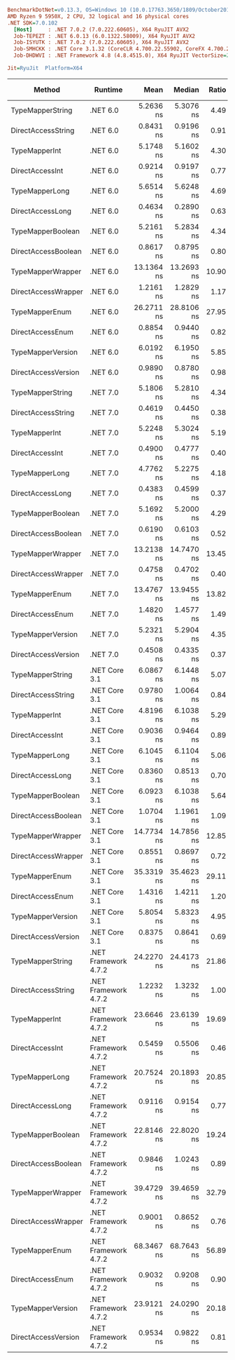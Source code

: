 ``` ini

BenchmarkDotNet=v0.13.3, OS=Windows 10 (10.0.17763.3650/1809/October2018Update/Redstone5), VM=Hyper-V
AMD Ryzen 9 5950X, 2 CPU, 32 logical and 16 physical cores
.NET SDK=7.0.102
  [Host]     : .NET 7.0.2 (7.0.222.60605), X64 RyuJIT AVX2
  Job-TEPEZT : .NET 6.0.13 (6.0.1322.58009), X64 RyuJIT AVX2
  Job-ISYUTK : .NET 7.0.2 (7.0.222.60605), X64 RyuJIT AVX2
  Job-SMHCKK : .NET Core 3.1.32 (CoreCLR 4.700.22.55902, CoreFX 4.700.22.56512), X64 RyuJIT AVX2
  Job-DHDWVI : .NET Framework 4.8 (4.8.4515.0), X64 RyuJIT VectorSize=256

Jit=RyuJit  Platform=X64  

```
|              Method |              Runtime |       Mean |     Median | Ratio |   Gen0 | Allocated | Alloc Ratio |
|-------------------- |--------------------- |-----------:|-----------:|------:|-------:|----------:|------------:|
|    TypeMapperString |             .NET 6.0 |  5.2636 ns |  5.3076 ns |  4.49 |      - |         - |          NA |
|  DirectAccessString |             .NET 6.0 |  0.8431 ns |  0.9196 ns |  0.91 |      - |         - |          NA |
|       TypeMapperInt |             .NET 6.0 |  5.1748 ns |  5.1602 ns |  4.30 |      - |         - |          NA |
|     DirectAccessInt |             .NET 6.0 |  0.9214 ns |  0.9197 ns |  0.77 |      - |         - |          NA |
|      TypeMapperLong |             .NET 6.0 |  5.6514 ns |  5.6248 ns |  4.69 |      - |         - |          NA |
|    DirectAccessLong |             .NET 6.0 |  0.4634 ns |  0.2890 ns |  0.63 |      - |         - |          NA |
|   TypeMapperBoolean |             .NET 6.0 |  5.2161 ns |  5.2834 ns |  4.34 |      - |         - |          NA |
| DirectAccessBoolean |             .NET 6.0 |  0.8617 ns |  0.8795 ns |  0.80 |      - |         - |          NA |
|   TypeMapperWrapper |             .NET 6.0 | 13.1364 ns | 13.2693 ns | 10.90 |      - |         - |          NA |
| DirectAccessWrapper |             .NET 6.0 |  1.2161 ns |  1.2829 ns |  1.17 |      - |         - |          NA |
|      TypeMapperEnum |             .NET 6.0 | 26.2711 ns | 28.8106 ns | 27.95 | 0.0014 |      24 B |          NA |
|    DirectAccessEnum |             .NET 6.0 |  0.8854 ns |  0.9440 ns |  0.82 |      - |         - |          NA |
|   TypeMapperVersion |             .NET 6.0 |  6.0192 ns |  6.1950 ns |  5.85 |      - |         - |          NA |
| DirectAccessVersion |             .NET 6.0 |  0.9890 ns |  0.8780 ns |  0.98 |      - |         - |          NA |
|    TypeMapperString |             .NET 7.0 |  5.1806 ns |  5.2810 ns |  4.34 |      - |         - |          NA |
|  DirectAccessString |             .NET 7.0 |  0.4619 ns |  0.4450 ns |  0.38 |      - |         - |          NA |
|       TypeMapperInt |             .NET 7.0 |  5.2248 ns |  5.3024 ns |  5.19 |      - |         - |          NA |
|     DirectAccessInt |             .NET 7.0 |  0.4900 ns |  0.4777 ns |  0.40 |      - |         - |          NA |
|      TypeMapperLong |             .NET 7.0 |  4.7762 ns |  5.2275 ns |  4.18 |      - |         - |          NA |
|    DirectAccessLong |             .NET 7.0 |  0.4383 ns |  0.4599 ns |  0.37 |      - |         - |          NA |
|   TypeMapperBoolean |             .NET 7.0 |  5.1692 ns |  5.2000 ns |  4.29 |      - |         - |          NA |
| DirectAccessBoolean |             .NET 7.0 |  0.6190 ns |  0.6103 ns |  0.52 |      - |         - |          NA |
|   TypeMapperWrapper |             .NET 7.0 | 13.2138 ns | 14.7470 ns | 13.45 |      - |         - |          NA |
| DirectAccessWrapper |             .NET 7.0 |  0.4758 ns |  0.4702 ns |  0.40 |      - |         - |          NA |
|      TypeMapperEnum |             .NET 7.0 | 13.4767 ns | 13.9455 ns | 13.82 |      - |         - |          NA |
|    DirectAccessEnum |             .NET 7.0 |  1.4820 ns |  1.4577 ns |  1.49 |      - |         - |          NA |
|   TypeMapperVersion |             .NET 7.0 |  5.2321 ns |  5.2904 ns |  4.35 |      - |         - |          NA |
| DirectAccessVersion |             .NET 7.0 |  0.4508 ns |  0.4335 ns |  0.37 |      - |         - |          NA |
|    TypeMapperString |        .NET Core 3.1 |  6.0867 ns |  6.1448 ns |  5.07 |      - |         - |          NA |
|  DirectAccessString |        .NET Core 3.1 |  0.9780 ns |  1.0064 ns |  0.84 |      - |         - |          NA |
|       TypeMapperInt |        .NET Core 3.1 |  4.8196 ns |  6.1038 ns |  5.29 |      - |         - |          NA |
|     DirectAccessInt |        .NET Core 3.1 |  0.9036 ns |  0.9464 ns |  0.89 |      - |         - |          NA |
|      TypeMapperLong |        .NET Core 3.1 |  6.1045 ns |  6.1104 ns |  5.06 |      - |         - |          NA |
|    DirectAccessLong |        .NET Core 3.1 |  0.8360 ns |  0.8513 ns |  0.70 |      - |         - |          NA |
|   TypeMapperBoolean |        .NET Core 3.1 |  6.0923 ns |  6.1038 ns |  5.64 |      - |         - |          NA |
| DirectAccessBoolean |        .NET Core 3.1 |  1.0704 ns |  1.1961 ns |  1.09 |      - |         - |          NA |
|   TypeMapperWrapper |        .NET Core 3.1 | 14.7734 ns | 14.7856 ns | 12.85 |      - |         - |          NA |
| DirectAccessWrapper |        .NET Core 3.1 |  0.8551 ns |  0.8697 ns |  0.72 |      - |         - |          NA |
|      TypeMapperEnum |        .NET Core 3.1 | 35.3319 ns | 35.4623 ns | 29.11 | 0.0014 |      24 B |          NA |
|    DirectAccessEnum |        .NET Core 3.1 |  1.4316 ns |  1.4211 ns |  1.20 |      - |         - |          NA |
|   TypeMapperVersion |        .NET Core 3.1 |  5.8054 ns |  5.8323 ns |  4.95 |      - |         - |          NA |
| DirectAccessVersion |        .NET Core 3.1 |  0.8375 ns |  0.8641 ns |  0.69 |      - |         - |          NA |
|    TypeMapperString | .NET Framework 4.7.2 | 24.2270 ns | 24.4173 ns | 21.86 |      - |         - |          NA |
|  DirectAccessString | .NET Framework 4.7.2 |  1.2232 ns |  1.3232 ns |  1.00 |      - |         - |          NA |
|       TypeMapperInt | .NET Framework 4.7.2 | 23.6646 ns | 23.6139 ns | 19.69 |      - |         - |          NA |
|     DirectAccessInt | .NET Framework 4.7.2 |  0.5459 ns |  0.5506 ns |  0.46 |      - |         - |          NA |
|      TypeMapperLong | .NET Framework 4.7.2 | 20.7524 ns | 20.1893 ns | 20.85 |      - |         - |          NA |
|    DirectAccessLong | .NET Framework 4.7.2 |  0.9116 ns |  0.9154 ns |  0.77 |      - |         - |          NA |
|   TypeMapperBoolean | .NET Framework 4.7.2 | 22.8146 ns | 22.8020 ns | 19.24 |      - |         - |          NA |
| DirectAccessBoolean | .NET Framework 4.7.2 |  0.9846 ns |  1.0243 ns |  0.89 |      - |         - |          NA |
|   TypeMapperWrapper | .NET Framework 4.7.2 | 39.4729 ns | 39.4659 ns | 32.79 |      - |         - |          NA |
| DirectAccessWrapper | .NET Framework 4.7.2 |  0.9001 ns |  0.8652 ns |  0.76 |      - |         - |          NA |
|      TypeMapperEnum | .NET Framework 4.7.2 | 68.3467 ns | 68.7643 ns | 56.89 | 0.0038 |      24 B |          NA |
|    DirectAccessEnum | .NET Framework 4.7.2 |  0.9032 ns |  0.9208 ns |  0.90 |      - |         - |          NA |
|   TypeMapperVersion | .NET Framework 4.7.2 | 23.9121 ns | 24.0290 ns | 20.18 |      - |         - |          NA |
| DirectAccessVersion | .NET Framework 4.7.2 |  0.9534 ns |  0.9822 ns |  0.81 |      - |         - |          NA |
